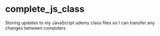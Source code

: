 # complete_js_class
Storing updates to my JavaScript udemy class files so I can transfer any changes between computers
